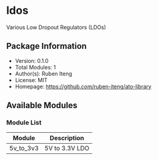 # ldos

Various Low Dropout Regulators (LDOs)

## Package Information

- Version: 0.1.0
- Total Modules: 1
- Author(s): Ruben Iteng
- License: MIT
- Homepage: https://github.com/ruben-iteng/ato-library

## Available Modules

### Module List

| Module | Description |
|--------|-------------|
| 5v_to_3v3 | 5V to 3.3V LDO |
